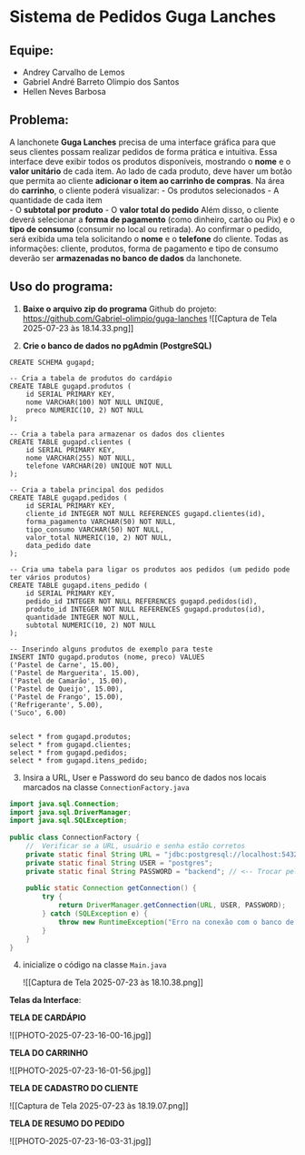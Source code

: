 # Sistema de Pedidos Guga Lanches

## Equipe:
- Andrey Carvalho de Lemos
- Gabriel André Barreto Olimpio dos Santos
- Hellen Neves Barbosa

 ## Problema:
A lanchonete **Guga Lanches** precisa de uma interface gráfica para que seus clientes possam realizar pedidos de forma prática e intuitiva. Essa interface deve exibir todos os produtos disponíveis, mostrando o **nome** e o **valor unitário** de cada item. Ao lado de cada produto, deve haver um botão que permita ao cliente **adicionar o item ao carrinho de compras**.
Na área do **carrinho**, o cliente poderá visualizar:
		- Os produtos selecionados
		- A quantidade de cada item    
		- O **subtotal por produto**
		- O **valor total do pedido**
Além disso, o cliente deverá selecionar a **forma de pagamento** (como dinheiro, cartão ou Pix) e o **tipo de consumo** (consumir no local ou retirada).
Ao confirmar o pedido, será exibida uma tela solicitando o **nome** e o **telefone** do cliente.
Todas as informações: cliente, produtos, forma de pagamento e tipo de consumo deverão ser **armazenadas no banco de dados** da lanchonete.

## Uso do programa:

1) **Baixe o arquivo zip do programa**
	Github do projeto: https://github.com/Gabriel-olimpio/guga-lanches
![[Captura de Tela 2025-07-23 às 18.14.33.png]]

2) **Crie o banco de dados no pgAdmin (PostgreSQL)**

```postgresql
CREATE SCHEMA gugapd;

-- Cria a tabela de produtos do cardápio
CREATE TABLE gugapd.produtos (
    id SERIAL PRIMARY KEY,
    nome VARCHAR(100) NOT NULL UNIQUE,
    preco NUMERIC(10, 2) NOT NULL
);

-- Cria a tabela para armazenar os dados dos clientes
CREATE TABLE gugapd.clientes (
    id SERIAL PRIMARY KEY,
    nome VARCHAR(255) NOT NULL,
    telefone VARCHAR(20) UNIQUE NOT NULL
);

-- Cria a tabela principal dos pedidos
CREATE TABLE gugapd.pedidos (
    id SERIAL PRIMARY KEY,
    cliente_id INTEGER NOT NULL REFERENCES gugapd.clientes(id),
    forma_pagamento VARCHAR(50) NOT NULL,
    tipo_consumo VARCHAR(50) NOT NULL,
    valor_total NUMERIC(10, 2) NOT NULL,
    data_pedido date
);

-- Cria uma tabela para ligar os produtos aos pedidos (um pedido pode ter vários produtos)
CREATE TABLE gugapd.itens_pedido (
    id SERIAL PRIMARY KEY,
    pedido_id INTEGER NOT NULL REFERENCES gugapd.pedidos(id),
    produto_id INTEGER NOT NULL REFERENCES gugapd.produtos(id),
    quantidade INTEGER NOT NULL,
    subtotal NUMERIC(10, 2) NOT NULL
);

-- Inserindo alguns produtos de exemplo para teste
INSERT INTO gugapd.produtos (nome, preco) VALUES
('Pastel de Carne', 15.00),
('Pastel de Marguerita', 15.00),
('Pastel de Camarão', 15.00),
('Pastel de Queijo', 15.00),
('Pastel de Frango', 15.00),
('Refrigerante', 5.00),
('Suco', 6.00)


select * from gugapd.produtos;
select * from gugapd.clientes;
select * from gugapd.pedidos;
select * from gugapd.itens_pedido;
```

3) Insira a URL, User e Password do seu banco de dados nos locais marcados na classe `ConnectionFactory.java` 

```java
import java.sql.Connection;  
import java.sql.DriverManager;  
import java.sql.SQLException;  
  
public class ConnectionFactory {  
    //  Verificar se a URL, usuário e senha estão corretos  
    private static final String URL = "jdbc:postgresql://localhost:5432/guga";  
    private static final String USER = "postgres";  
    private static final String PASSWORD = "backend"; // <-- Trocar pela senha do banco  
  
    public static Connection getConnection() {  
        try {  
            return DriverManager.getConnection(URL, USER, PASSWORD);  
        } catch (SQLException e) {  
            throw new RuntimeException("Erro na conexão com o banco de dados: " + e.getMessage(), e);  
        }  
    }  
}
```

4) inicialize o código na classe `Main.java`

	![[Captura de Tela 2025-07-23 às 18.10.38.png]]

**Telas da Interface**:

**TELA DE CARDÁPIO**

![[PHOTO-2025-07-23-16-00-16.jpg]]

**TELA DO CARRINHO**

![[PHOTO-2025-07-23-16-01-56.jpg]]

**TELA DE CADASTRO DO CLIENTE**

![[Captura de Tela 2025-07-23 às 18.19.07.png]]

**TELA DE RESUMO DO PEDIDO**

![[PHOTO-2025-07-23-16-03-31.jpg]]
